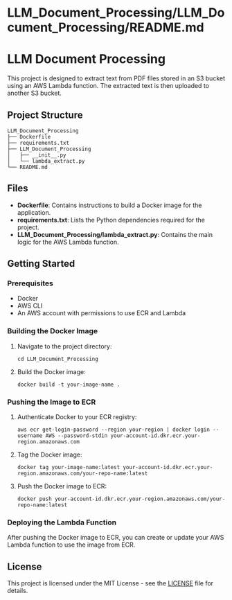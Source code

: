 # LLM_Document_Processing/LLM_Document_Processing/README.md

# LLM Document Processing

This project is designed to extract text from PDF files stored in an S3 bucket using an AWS Lambda function. The extracted text is then uploaded to another S3 bucket.

## Project Structure

```
LLM_Document_Processing
├── Dockerfile
├── requirements.txt
├── LLM_Document_Processing
│   ├── __init__.py
│   └── lambda_extract.py
└── README.md
```

## Files

- **Dockerfile**: Contains instructions to build a Docker image for the application.
- **requirements.txt**: Lists the Python dependencies required for the project.
- **LLM_Document_Processing/lambda_extract.py**: Contains the main logic for the AWS Lambda function.

## Getting Started

### Prerequisites

- Docker
- AWS CLI
- An AWS account with permissions to use ECR and Lambda

### Building the Docker Image

1. Navigate to the project directory:
   ```
   cd LLM_Document_Processing
   ```

2. Build the Docker image:
   ```
   docker build -t your-image-name .
   ```

### Pushing the Image to ECR

1. Authenticate Docker to your ECR registry:
   ```
   aws ecr get-login-password --region your-region | docker login --username AWS --password-stdin your-account-id.dkr.ecr.your-region.amazonaws.com
   ```

2. Tag the Docker image:
   ```
   docker tag your-image-name:latest your-account-id.dkr.ecr.your-region.amazonaws.com/your-repo-name:latest
   ```

3. Push the Docker image to ECR:
   ```
   docker push your-account-id.dkr.ecr.your-region.amazonaws.com/your-repo-name:latest
   ```

### Deploying the Lambda Function

After pushing the Docker image to ECR, you can create or update your AWS Lambda function to use the image from ECR.

## License

This project is licensed under the MIT License - see the [LICENSE](LICENSE) file for details.
